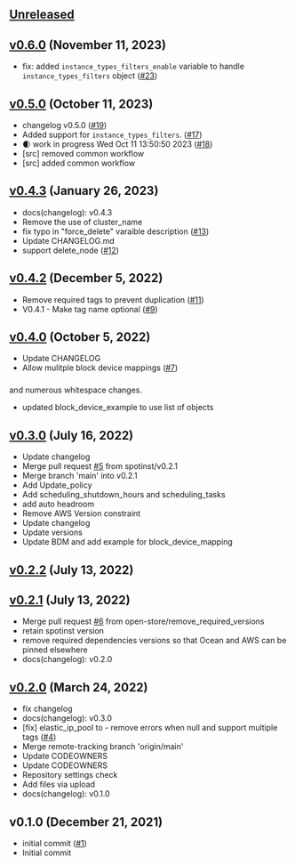<a name="unreleased"></a>
## [Unreleased]



<a name="v0.6.0"></a>
## [v0.6.0] (November 11, 2023)

- fix: added `instance_types_filters_enable` variable to handle `instance_types_filters` object ([#23](https://github.com/spotinst/terraform-spotinst-NAME/issues/23))


<a name="v0.5.0"></a>
## [v0.5.0] (October 11, 2023)

- changelog v0.5.0 ([#19](https://github.com/spotinst/terraform-spotinst-NAME/issues/19))
- Added support for `instance_types_filters`. ([#17](https://github.com/spotinst/terraform-spotinst-NAME/issues/17))
- 🌒 work in progress Wed Oct 11 13:50:50 2023 ([#18](https://github.com/spotinst/terraform-spotinst-NAME/issues/18))
- [src] removed common workflow
- [src] added common workflow


<a name="v0.4.3"></a>
## [v0.4.3] (January 26, 2023)

- docs(changelog): v0.4.3
- Remove the use of cluster_name
- fix typo in  "force_delete" varaible description ([#13](https://github.com/spotinst/terraform-spotinst-NAME/issues/13))
- Update CHANGELOG.md
- support delete_node ([#12](https://github.com/spotinst/terraform-spotinst-NAME/issues/12))


<a name="v0.4.2"></a>
## [v0.4.2] (December 5, 2022)

- Remove required tags to prevent duplication ([#11](https://github.com/spotinst/terraform-spotinst-NAME/issues/11))
- V0.4.1 - Make tag name optional ([#9](https://github.com/spotinst/terraform-spotinst-NAME/issues/9))


<a name="v0.4.0"></a>
## [v0.4.0] (October 5, 2022)

- Update CHANGELOG
- Allow mulitple block device mappings ([#7](https://github.com/spotinst/terraform-spotinst-NAME/issues/7))

### 

and numerous whitespace changes.
* updated block_device_example to use list of objects


<a name="v0.3.0"></a>
## [v0.3.0] (July 16, 2022)

- Update changelog
- Merge pull request [#5](https://github.com/spotinst/terraform-spotinst-NAME/issues/5) from spotinst/v0.2.1
- Merge branch 'main' into v0.2.1
- Add Update_policy
- Add scheduling_shutdown_hours and scheduling_tasks
- add auto headroom
- Remove AWS Version constraint
- Update changelog
- Update versions
- Update BDM and add example for block_device_mapping


<a name="v0.2.2"></a>
## [v0.2.2] (July 13, 2022)



<a name="v0.2.1"></a>
## [v0.2.1] (July 13, 2022)

- Merge pull request [#6](https://github.com/spotinst/terraform-spotinst-NAME/issues/6) from open-store/remove_required_versions
- retain spotinst version
- remove required dependencies versions so that Ocean and AWS can be pinned elsewhere
- docs(changelog): v0.2.0


<a name="v0.2.0"></a>
## [v0.2.0] (March 24, 2022)

- fix changelog
- docs(changelog): v0.3.0
- [fix] elastic_ip_pool to  - remove errors when null and support multiple tags ([#4](https://github.com/spotinst/terraform-spotinst-NAME/issues/4))
- Merge remote-tracking branch 'origin/main'
- Update CODEOWNERS
- Update CODEOWNERS
- Repository settings check
- Add files via upload
- docs(changelog): v0.1.0


<a name="v0.1.0"></a>
## v0.1.0 (December 21, 2021)

- initial commit ([#1](https://github.com/spotinst/terraform-spotinst-NAME/issues/1))
- Initial commit


[Unreleased]: https://github.com/spotinst/terraform-spotinst-NAME/compare/v0.6.0...HEAD
[v0.6.0]: https://github.com/spotinst/terraform-spotinst-NAME/compare/v0.5.0...v0.6.0
[v0.5.0]: https://github.com/spotinst/terraform-spotinst-NAME/compare/v0.4.3...v0.5.0
[v0.4.3]: https://github.com/spotinst/terraform-spotinst-NAME/compare/v0.4.2...v0.4.3
[v0.4.2]: https://github.com/spotinst/terraform-spotinst-NAME/compare/v0.4.0...v0.4.2
[v0.4.0]: https://github.com/spotinst/terraform-spotinst-NAME/compare/v0.3.0...v0.4.0
[v0.3.0]: https://github.com/spotinst/terraform-spotinst-NAME/compare/v0.2.2...v0.3.0
[v0.2.2]: https://github.com/spotinst/terraform-spotinst-NAME/compare/v0.2.1...v0.2.2
[v0.2.1]: https://github.com/spotinst/terraform-spotinst-NAME/compare/v0.2.0...v0.2.1
[v0.2.0]: https://github.com/spotinst/terraform-spotinst-NAME/compare/v0.1.0...v0.2.0
